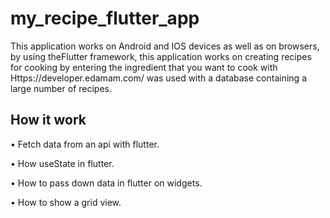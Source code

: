 # my_recipe_flutter_app

This application works on Android and IOS devices as well as on browsers, by using theFlutter framework, this application works on creating recipes for cooking by entering the ingredient that you want to cook with Https://developer.edamam.com/ was used with a database containing a large number of recipes.

## How it work

• Fetch data from an api with flutter.

• How useState in flutter.

• How to pass down data in flutter on widgets.

• How to show a grid view.
